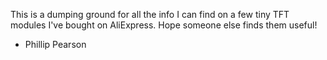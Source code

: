 This is a dumping ground for all the info I can find on a few tiny TFT
modules I've bought on AliExpress.  Hope someone else finds them
useful!

- Phillip Pearson